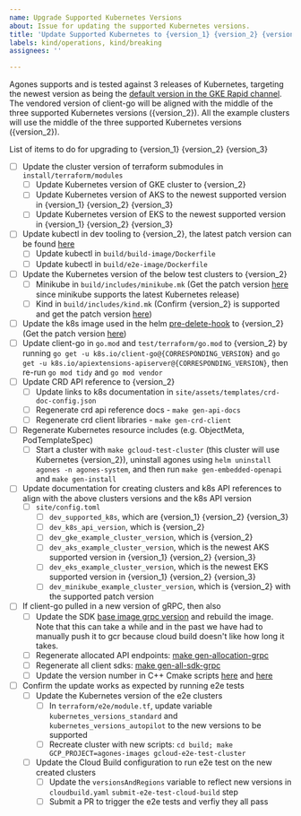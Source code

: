 ```yaml
---
name: Upgrade Supported Kubernetes Versions
about: Issue for updating the supported Kubernetes versions.
title: 'Update Supported Kubernetes to {version_1} {version_2} {version_3}'
labels: kind/operations, kind/breaking
assignees: ''

---
```


Agones supports and is tested against 3 releases of Kubernetes, targeting the newest version as being the [default version in the GKE Rapid channel](https://cloud.google.com/kubernetes-engine/docs/release-notes#current_versions). The vendored version of client-go will be aligned with the middle of the three supported Kubernetes versions ({version_2}). All the example clusters will use the middle of the three supported Kubernetes versions ({version_2}).

List of items to do for upgrading to {version_1} {version_2} {version_3}

- [ ] Update the cluster version of terraform submodules in `install/terraform/modules`
    - [ ] Update Kubernetes version of GKE cluster to {version_2}
    - [ ] Update Kubernetes version of AKS to the newest supported version in {version_1} {version_2} {version_3}
    - [ ] Update Kubernetes version of EKS to the newest supported version in {version_1} {version_2} {version_3}
- [ ] Update kubectl in dev tooling to {version_2}, the latest patch version can be found [here](https://kubernetes.io/releases/)
    - [ ] Update kubectl in `build/build-image/Dockerfile`
    - [ ] Update kubectl in `build/e2e-image/Dockerfile`
- [ ] Update the Kubernetes version of the below test clusters to {version_2}
    - [ ] Minikube in `build/includes/minikube.mk` (Get the patch version [here](https://kubernetes.io/releases/) since minikube supports the latest Kubernetes release)
    - [ ] Kind in `build/includes/kind.mk` (Confirm {version_2} is supported and get the patch version [here](https://github.com/kubernetes-sigs/kind/releases))
- [ ] Update the k8s image used in the helm [pre-delete-hook](https://github.com/googleforgames/agones/blob/main/install/helm/agones/templates/hooks/pre_delete_hook.yaml) to {version_2} (Get the patch version [here](https://hub.docker.com/r/lachlanevenson/k8s-kubectl))
- [ ] Update client-go in `go.mod` and `test/terraform/go.mod` to {version_2} by running `go get -u k8s.io/client-go@{CORRESPONDING_VERSION}` and `go get -u k8s.io/apiextensions-apiserver@{CORRESPONDING_VERSION}`, then re-run `go mod tidy` and `go mod vendor`
- [ ] Update CRD API reference to {version_2}
    - [ ] Update links to k8s documentation in `site/assets/templates/crd-doc-config.json`
    - [ ] Regenerate crd api reference docs - `make gen-api-docs`
    - [ ] Regenerate crd client libraries - `make gen-crd-client`
- [ ] Regenerate Kubernetes resource includes (e.g. ObjectMeta, PodTemplateSpec)
    - [ ] Start a cluster with `make gcloud-test-cluster` (this cluster will use Kubernetes {version_2}), uninstall agones using `helm uninstall agones -n agones-system`, and then run  `make gen-embedded-openapi` and `make gen-install`
- [ ] Update documentation for creating clusters and k8s API references to align with the above clusters versions and the k8s API version
    - [ ] `site/config.toml`
        - [ ] `dev_supported_k8s`, which are {version_1} {version_2} {version_3}
        - [ ] `dev_k8s_api_version`, which is {version_2}
        - [ ] `dev_gke_example_cluster_version`, which is {version_2}
        - [ ] `dev_aks_example_cluster_version`, which is the newest AKS supported version in {version_1} {version_2} {version_3}
        - [ ] `dev_eks_example_cluster_version`, which is the newest EKS supported version in {version_1} {version_2} {version_3}
        - [ ] `dev_minikube_example_cluster_version`, which is {version_2} with the supported patch version
- [ ] If client-go pulled in a new version of gRPC, then also
    - [ ] Update the SDK [base image grpc version](https://github.com/googleforgames/agones/blob/main/build/includes/sdk.mk#L30) and rebuild the image. Note that this can take a while and in the past we have had to manually push it to gcr because cloud build doesn't like how long it takes.
    - [ ] Regenerate allocated API endpoints: [make gen-allocation-grpc](https://github.com/googleforgames/agones/blob/main/build/includes/allocation.mk#L55)
    - [ ] Regenerate all client sdks: [make gen-all-sdk-grpc](https://github.com/googleforgames/agones/blob/main/build/README.md#make-gen-all-sdk-grpc)
    - [ ] Update the version number in C++ Cmake scripts [here](https://github.com/googleforgames/agones/blob/main/sdks/cpp/CMakeLists.txt#L100) and [here](https://github.com/googleforgames/agones/blob/main/sdks/cpp/cmake/prerequisites.cmake#L34)
- [ ] Confirm the update works as expected by running e2e tests
    - [ ] Update the Kubernetes version of the e2e clusters
        - [ ] In `terraform/e2e/module.tf`, update variable `kubernetes_versions_standard` and `kubernetes_versions_autopilot` to the new versions to be supported
        - [ ] Recreate cluster with new scripts: `cd build; make GCP_PROJECT=agones-images gcloud-e2e-test-cluster`
    - [ ] Update the Cloud Build configuration to run e2e test on the new created clusters
        - [ ] Update the `versionsAndRegions` variable to reflect new versions in `cloudbuild.yaml` `submit-e2e-test-cloud-build` step
        - [ ] Submit a PR to trigger the e2e tests and verfiy they all pass
